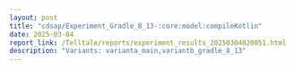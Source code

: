 ```yaml
---
layout: post
title: "cdsap/Experiment_Gradle_8_13-:core:model:compileKotlin"
date: 2025-03-04
report_link: /Telltale/reports/experiment_results_20250304020051.html
description: "Variants: varianta_main,variantb_gradle_8_13"
---
```

